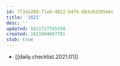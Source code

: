 ```yaml
---
id: 773da200-71e8-4022-b4f6-883c03205b6c
title: '2021'
desc: ''
updated: 1611727765458
created: 1611604667781
stub: true
---
```


- [[daily.checklist.2021.01]]
